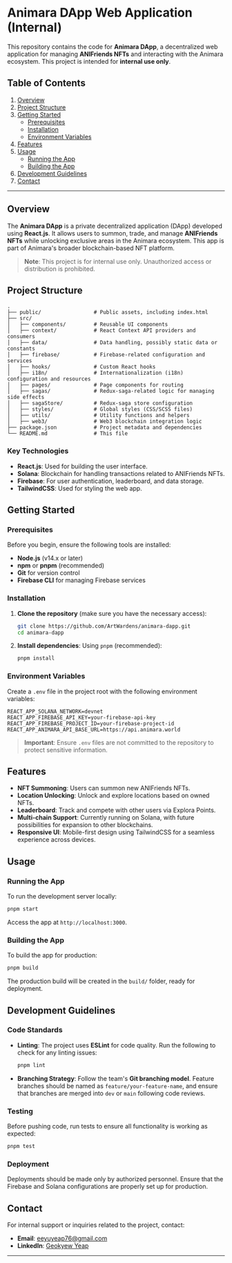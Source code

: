 
# Animara DApp Web Application (Internal)

This repository contains the code for **Animara DApp**, a decentralized web application for managing **ANIFriends NFTs** and interacting with the Animara ecosystem. This project is intended for **internal use only**.

## Table of Contents
1. [Overview](#overview)
2. [Project Structure](#project-structure)
3. [Getting Started](#getting-started)
   - [Prerequisites](#prerequisites)
   - [Installation](#installation)
   - [Environment Variables](#environment-variables)
4. [Features](#features)
5. [Usage](#usage)
   - [Running the App](#running-the-app)
   - [Building the App](#building-the-app)
6. [Development Guidelines](#development-guidelines)
7. [Contact](#contact)

---

## Overview

The **Animara DApp** is a private decentralized application (DApp) developed using **React.js**. It allows users to summon, trade, and manage **ANIFriends NFTs** while unlocking exclusive areas in the Animara ecosystem. This app is part of Animara's broader blockchain-based NFT platform.

> **Note**: This project is for internal use only. Unauthorized access or distribution is prohibited.

## Project Structure

```plaintext
.
├── public/                 # Public assets, including index.html
├── src/
│   ├── components/         # Reusable UI components
│   ├── context/            # React Context API providers and consumers
│   ├── data/               # Data handling, possibly static data or constants
│   ├── firebase/           # Firebase-related configuration and services
│   ├── hooks/              # Custom React hooks
│   ├── i18n/               # Internationalization (i18n) configuration and resources
│   ├── pages/              # Page components for routing
│   ├── sagas/              # Redux-saga-related logic for managing side effects
│   ├── sagaStore/          # Redux-saga store configuration
│   ├── styles/             # Global styles (CSS/SCSS files)
│   ├── utils/              # Utility functions and helpers
│   ├── web3/               # Web3 blockchain integration logic
├── package.json            # Project metadata and dependencies
└── README.md               # This file
```

### Key Technologies
- **React.js**: Used for building the user interface.
- **Solana**: Blockchain for handling transactions related to ANIFriends NFTs.
- **Firebase**: For user authentication, leaderboard, and data storage.
- **TailwindCSS**: Used for styling the web app.

## Getting Started

### Prerequisites
Before you begin, ensure the following tools are installed:
- **Node.js** (v14.x or later)
- **npm** or **pnpm** (recommended)
- **Git** for version control
- **Firebase CLI** for managing Firebase services

### Installation

1. **Clone the repository** (make sure you have the necessary access):
   ```bash
   git clone https://github.com/ArtWardens/animara-dapp.git
   cd animara-dapp
   ```

2. **Install dependencies**:
   Using `pnpm` (recommended):
   ```bash
   pnpm install
   ```

### Environment Variables

Create a `.env` file in the project root with the following environment variables:

```env
REACT_APP_SOLANA_NETWORK=devnet
REACT_APP_FIREBASE_API_KEY=your-firebase-api-key
REACT_APP_FIREBASE_PROJECT_ID=your-firebase-project-id
REACT_APP_ANIMARA_API_BASE_URL=https://api.animara.world
```

> **Important**: Ensure `.env` files are not committed to the repository to protect sensitive information.

## Features

- **NFT Summoning**: Users can summon new ANIFriends NFTs.
- **Location Unlocking**: Unlock and explore locations based on owned NFTs.
- **Leaderboard**: Track and compete with other users via Explora Points.
- **Multi-chain Support**: Currently running on Solana, with future possibilities for expansion to other blockchains.
- **Responsive UI**: Mobile-first design using TailwindCSS for a seamless experience across devices.

## Usage

### Running the App

To run the development server locally:

```bash
pnpm start
```

Access the app at `http://localhost:3000`.

### Building the App

To build the app for production:

```bash
pnpm build
```

The production build will be created in the `build/` folder, ready for deployment.

## Development Guidelines

### Code Standards

- **Linting**: The project uses **ESLint** for code quality. Run the following to check for any linting issues:
   ```bash
   pnpm lint
   ```

- **Branching Strategy**: Follow the team's **Git branching model**. Feature branches should be named as `feature/your-feature-name`, and ensure that branches are merged into `dev` or `main` following code reviews.

### Testing

Before pushing code, run tests to ensure all functionality is working as expected:

```bash
pnpm test
```

### Deployment

Deployments should be made only by authorized personnel. Ensure that the Firebase and Solana configurations are properly set up for production.

## Contact

For internal support or inquiries related to the project, contact:

- **Email**: [eeyuyeap76@gmail.com](mailto:eeyuyeap76@gmail.com)
- **LinkedIn**: [Geokyew Yeap](https://www.linkedin.com/in/geokyew-yeap-3a3363311/)

---
